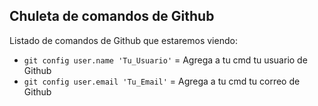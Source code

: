 ## Chuleta de comandos de Github

Listado de comandos de Github que estaremos viendo:

- ```git config user.name 'Tu_Usuario'``` = Agrega a tu cmd tu usuario de Github
- ```git config user.email 'Tu_Email'``` = Agrega a tu cmd tu correo de Github